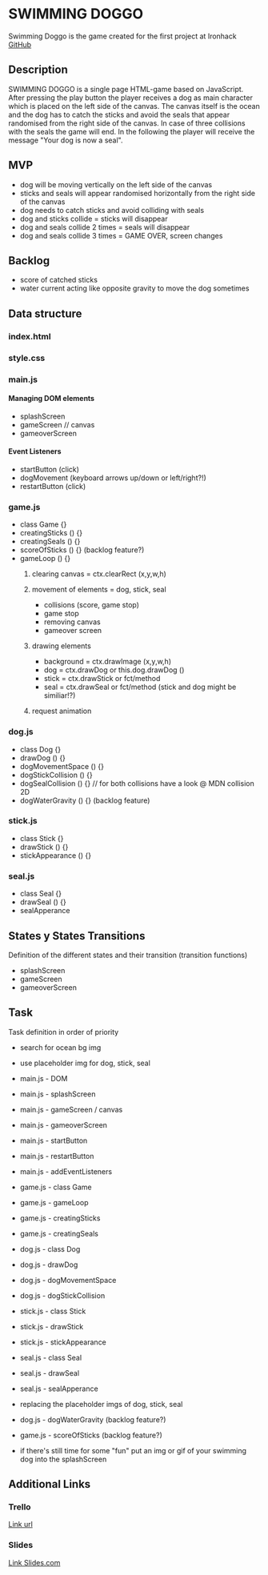 # SWIMMING DOGGO
Swimming Doggo is the game created for the first project at Ironhack
[GitHub](https://github.com/Flo-Baker/swimming-doggo)


## Description
SWIMMING DOGGO is a single page HTML-game based on JavaScript. After pressing the play button the player receives a dog as main character which is placed on the left side of the canvas. The canvas itself is the ocean and the dog has to catch the sticks and avoid the seals that appear randomised from the right side of the canvas. In case of three collisions with the seals the game will end. In the following the player will receive the message "Your dog is now a seal".

## MVP 
* dog will be moving vertically on the left side of the canvas
* sticks and seals will appear randomised horizontally from the right side of the canvas
* dog needs to catch sticks and avoid colliding with seals
* dog and sticks collide = sticks will disappear
* dog and seals collide 2 times = seals will disappear
* dog and seals collide 3 times = GAME OVER, screen changes

## Backlog
* score of catched sticks
* water current acting like opposite gravity to move the dog sometimes

## Data structure
### index.html
### style.css

### main.js
#### Managing DOM elements
* splashScreen 
* gameScreen // canvas
* gameoverScreen

#### Event Listeners
* startButton (click)
* dogMovement (keyboard arrows up/down or left/right?!)
* restartButton (click)

### game.js
* class Game {}
* creatingSticks () {}
* creatingSeals () {}
* scoreOfSticks () {} (backlog feature?)
* gameLoop () {}
    1. clearing canvas = ctx.clearRect (x,y,w,h)

    2. movement of elements = dog, stick, seal
        * collisions (score, game stop)
        * game stop
        * removing canvas
        * gameover screen

    3. drawing elements
        * background = ctx.drawImage (x,y,w,h)
        * dog = ctx.drawDog or this.dog.drawDog ()
        * stick = ctx.drawStick or fct/method
        * seal = ctx.drawSeal or fct/method
        (stick and dog might be similiar!?)

    4. request animation
        

### dog.js
* class Dog {}
* drawDog () {}
* dogMovementSpace () {}
* dogStickCollision () {}
* dogSealCollision () {}
// for both collisions have a look @ MDN collision 2D
* dogWaterGravity () {} (backlog feature)

### stick.js
* class Stick {}
* drawStick () {}
* stickAppearance () {}

### seal.js
* class Seal {}
* drawSeal () {}
* sealApperance

## States y States Transitions
Definition of the different states and their transition (transition functions)

- splashScreen
- gameScreen
- gameoverScreen


## Task
Task definition in order of priority
* search for ocean bg img
* use placeholder img for dog, stick, seal

* main.js - DOM
* main.js - splashScreen
* main.js - gameScreen / canvas
* main.js - gameoverScreen
* main.js - startButton
* main.js - restartButton
* main.js - addEventListeners

* game.js - class Game
* game.js - gameLoop
* game.js - creatingSticks
* game.js - creatingSeals

* dog.js - class Dog
* dog.js - drawDog
* dog.js - dogMovementSpace
* dog.js - dogStickCollision

* stick.js - class Stick
* stick.js - drawStick
* stick.js - stickAppearance

* seal.js - class Seal
* seal.js - drawSeal
* seal.js - sealApperance

* replacing the placeholder imgs of dog, stick, seal

* dog.js - dogWaterGravity (backlog feature?)
* game.js - scoreOfSticks (backlog feature?)

* if there's still time for some "fun" put an img or gif of your swimming dog into the splashScreen

## Additional Links


### Trello
[Link url](https://trello.com)


### Slides
[Link Slides.com](http://slides.com)